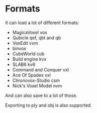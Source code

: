 # Formats

It can load a lot of different formats:

* MagicaVoxel vox
* Qubicle qef, qbt and qb
* VoxEdit vxm
* binvox
* CubeWorld cub
* Build engine kvx
* SLAB6 kv6
* Command and Conquer vxl
* Ace Of Spades vxl
* Chronovox-Studio csm
* Nick's Voxel Model nvm

And can also save to a lot of those.

Exporting to ply and obj is also supported.
